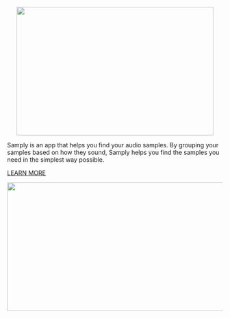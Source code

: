 <p align="center">
  <img width="460" height="300" src="https://user-images.githubusercontent.com/24927782/77720426-263c6280-6fa5-11ea-8940-f7acff8e1986.png">
</p>

Samply is an app that helps you find your audio samples. By grouping your samples based on how they sound, Samply helps you find the samples you need in the simplest way possible.

[LEARN MORE](https://samply.app)

<p align="center">
  <img width="600" height="300" src=https://gblobscdn.gitbook.com/assets%2F-LccVH7PNhti3lWLeDVz%2F-Lqi8onDQylasjk29Twn%2F-Lqi9Gm_hZvU45QAymXh%2FScreen%20Shot%202019-10-08%20at%208.29.41%20PM.png?alt=media&token=44ad67f6-c010-40ee-a0d6-dceeda9e2618">
</p>


